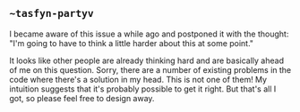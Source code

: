 ## `~tasfyn-partyv`
I became aware of this issue a while ago and postponed it with the thought: "I'm going to have to think a little harder about this at some point."

It looks like other people are already thinking hard and are basically ahead of me on this question.  Sorry, there are a number of existing problems in the code where there's a solution in my head.  This is not one of them!  My intuition suggests that it's probably possible to get it right.  But that's all I got, so please feel free to design away.